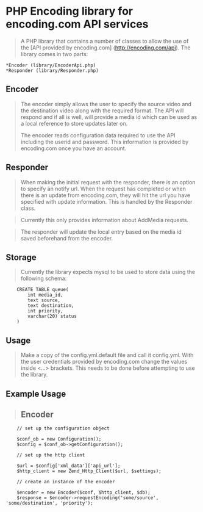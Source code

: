 PHP Encoding library for encoding.com API services
=============================================================

> A PHP library that contains a number of classes to allow the use
> of the [API provided by encoding.com] (http://encoding.com/api).  The library comes in two 
> parts: 

    *Encoder (library/EncoderApi.php) 
    *Responder (library/Responder.php)


Encoder
-------

> The encoder simply allows the user to specify the source video and the 
> destination video along with the required format. The API will respond 
> and if all is well, will provide a media id which can be used as a 
> local reference to store updates later on.
> 
> The encoder reads configuration data required to use the API including the
> userid and password. This information is provided by encoding.com once you
> have an account. 

Responder
---------

> When making the initial request with the responder, there is an option
> to specify an notify url. When the request has completed or when there
> is an update from encoding.com, they will hit the url you have specified
> with update information. This is handled by the Responder class.

> Currently this only provides information about AddMedia requests.

> The responder will update the local entry based on the media id saved 
> beforehand from the encoder.  

Storage
-------

> Currently the library expects mysql to be used to store data using the following
> schema:

        CREATE TABLE queue(
            int media_id, 
            text source, 
            text destination, 
            int priority, 
            varchar(20) status
        )


Usage
-----

> Make a copy of the config.yml.default file and call it config.yml. With the user
> credentials provided by encoding.com change the values inside <...> brackets.
> This needs to be done before attempting to use the library.

Example Usage
-------------

> Encoder
> -------

        // set up the configuration object

        $conf_ob = new Configuration();
        $config = $conf_ob->getConfiguration();

        // set up the http client

        $url = $config['xml_data']['api_url'];
        $http_client = new Zend_Http_Client($url, $settings);

        // create an instance of the encoder

        $encoder = new Encoder($conf, $http_client, $db);
        $response = $encoder->requestEncoding('some/source', 'some/destination', 'priority');
